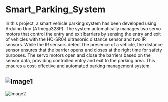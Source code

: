 # Smart_Parking_System
In this project, a smart vehicle parking system has been developed using Arduino Uno (ATmega328P). The system automatically manages two servo motors that control the entry and exit barriers by sensing the entry and exit of vehicles with the HC-SR04 ultrasonic distance sensor and two IR sensors. While the IR sensors detect the presence of a vehicle, the distance sensor ensures that the barrier opens and closes at the right time for safety purposes. The servo motors open and close the barriers based on the sensor data, providing controlled entry and exit to the parking area. This ensures a cost-effective and automated parking management system.

![Image1](https://github.com/user-attachments/assets/d5c1a25d-2342-4464-b41b-031f527c822b)
----------------------------------------------------------------------------------------------------------------------------------
![Image2](https://github.com/user-attachments/assets/9b076dd3-81cc-40cf-9034-2083c394558b)

